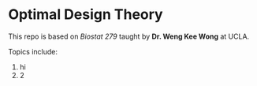 # Optimal Design Theory

This repo is based on *Biostat 279* taught by **Dr. Weng Kee Wong** at UCLA. 

Topics include: 

1. hi
2. 2
